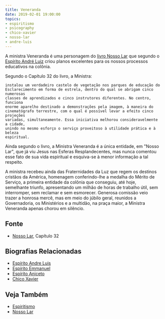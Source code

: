 ```yaml
---
title: Veneranda
date: 2019-02-01 19:00:00
topics: 
- espiritismo
- psicography
- chico-xavier
- nosso-lar
- andre-luis
---
```


A ministra Veneranda é uma personagem do [livro Nosso Lar](/livros/nosso-lar)
que segundo o [Espírito André Luiz](/bio/andre-luiz) criou planos excelentes
para os nossos processos educativos na colônia. 

Segundo o Capítulo 32 do livro, a Ministra:

```
instalou um verdadeiro castelo de vegetação nos parques de educação do
Esclarecimento em forma de estrela, dentro do qual se abrigam cinco numerosas
classes de aprendizados e cinco instrutores diferentes. No centro, funciona
enorme aparelho destinado a demonstrações pela imagem, à maneira do
cinematógrafo terrestre, com o qual é possível levar a efeito cinco projeções
variadas, simultaneamente. Essa iniciativa melhorou consideravelmente a cidade,
unindo no mesmo esforço o serviço proveitoso à utilidade prática e à beleza
espiritual.
```

Ainda segundo o livro, a Ministra Veneranda é a única entidade, em "Nosso Lar",
que já viu Jesus nas Esferas Resplandecentes, mas nunca comentou esse fato de
sua vida espiritual e esquiva-se à menor informação a tal respeito.

A ministra recebeu ainda das Fraternidades da Luz que regem os destinos cristãos
da América, homenagem conferindo-lhe a medalha do Mérito de Serviço, a primeira
entidade da colônia que conseguiu, até hoje, semelhante triunfo, apresentando um
milhão de horas de trabalho útil, sem interromper, sem reclamar e sem esmorecer.
Generosa comissão veio trazer a honrosa mercê, mas em meio do júbilo geral,
reunidos a Governadoria, os Ministérios e a multidão, na praça maior, a Ministra
Veneranda apenas chorou em silêncio. 

## Fonte
* [Nosso Lar](/livros/nosso-lar), Capítulo 32

## Biografias Relacionadas
* [Espírito Andre Luis](../andre-luis)   
* [Espírito Emmanuel](../emmanuel)  
* [Espírito Aniceto](../aniceto)  
* [Chico Xavier](../chico-xavier)  

## Veja Também
* [Espiritismo](/espiritismo)  
* [Nosso Lar](/sobre/nosso-lar)
